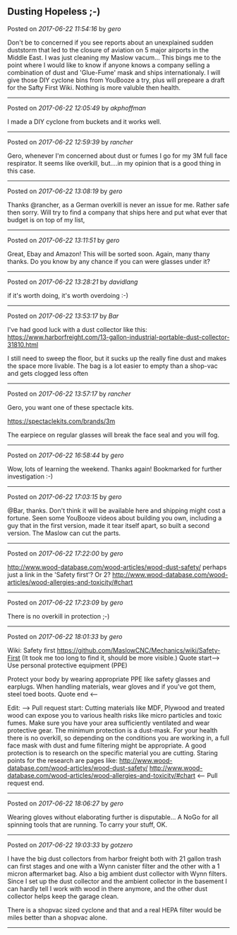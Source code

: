 ## Dusting Hopeless ;-)
Posted on *2017-06-22 11:54:16* by *gero*

Don't be to concerned if you see reports about an unexplained sudden duststorm that led to the closure of aviation on 5 major airports in the Middle East.
I was just cleaning my Maslow vacum...
This bings me to the point where I would like to know if anyone knows a company selling a combination of dust and 'Glue-Fume' mask and ships internationaly.
I will give those DIY cyclone bins from YouBooze a try, plus will prepeare a draft for the Safty First Wiki. Nothing is more valuble then health.

---

Posted on *2017-06-22 12:05:49* by *akphoffman*

I made a DIY cyclone from buckets and it works well.

---

Posted on *2017-06-22 12:59:39* by *rancher*

Gero, whenever I'm concerned about dust or fumes I go for my 3M full face respirator.  It seems like overkill, but....in my opinion that is a good thing in this case.

---

Posted on *2017-06-22 13:08:19* by *gero*

Thanks @rancher, as a German overkill is never an issue for me. Rather safe then sorry. Will try to find a company that ships here and put what ever that budget is on top of my list,

---

Posted on *2017-06-22 13:11:51* by *gero*

Great, Ebay and Amazon! This will be sorted soon. Again, many thany thanks. Do you know by any chance if you can were glasses under it?

---

Posted on *2017-06-22 13:28:21* by *davidlang*

if it's worth doing, it's worth overdoing :-)

---

Posted on *2017-06-22 13:53:17* by *Bar*

I've had good luck with a dust collector like this: https://www.harborfreight.com/13-gallon-industrial-portable-dust-collector-31810.html

I still need to sweep the floor, but it sucks up the really fine dust and makes the space more livable. The bag is a lot easier to empty than a shop-vac and gets clogged less often

---

Posted on *2017-06-22 13:57:17* by *rancher*

Gero, you want one of these spectacle kits.  

https://spectaclekits.com/brands/3m

  The earpiece on regular glasses will break the face seal and you will fog.

---

Posted on *2017-06-22 16:58:44* by *gero*

Wow, lots of learning the weekend. Thanks again! Bookmarked for further investigation :-)

---

Posted on *2017-06-22 17:03:15* by *gero*

@Bar, thanks. Don't think it will be available here and shipping might cost a fortune. Seen some YouBooze videos about building you own, including a guy that in the first version, made it tear itself apart, so built a second version. The Maslow can cut the parts.

---

Posted on *2017-06-22 17:22:00* by *gero*

http://www.wood-database.com/wood-articles/wood-dust-safety/ perhaps just a link in the 'Safety first'?
Or 2?
http://www.wood-database.com/wood-articles/wood-allergies-and-toxicity/#chart

---

Posted on *2017-06-22 17:23:09* by *gero*

There is no overkill in protection ;-)

---

Posted on *2017-06-22 18:01:33* by *gero*

Wiki: Safety first https://github.com/MaslowCNC/Mechanics/wiki/Safety-First (It took me too long to find it, should be more visible.)
Quote start-->
Use personal protective equipment (PPE)

Protect your body by wearing appropriate PPE like safety glasses and earplugs. When handling materials, wear gloves and if you've got them, steel toed boots.
Quote end <--

Edit:
--> Pull request start:
Cutting materials like MDF, Plywood and treated wood can expose you to various health risks like micro particles and toxic fumes.
Make sure you have your area sufficiently ventilated and wear protective gear. The minimum protection is a dust-mask. For your health there is no overkill, so depending on the conditions you are working in, a full face mask with dust and fume filtering might be appropriate.
A good protection is to research on the specific material you are cutting. Staring points for the research are pages like:
http://www.wood-database.com/wood-articles/wood-dust-safety/
http://www.wood-database.com/wood-articles/wood-allergies-and-toxicity/#chart
<-- Pull request end.

---

Posted on *2017-06-22 18:06:27* by *gero*

Wearing gloves without elaborating further is disputable... A NoGo for all spinning tools that are running. To carry your stuff, OK.

---

Posted on *2017-06-22 19:03:33* by *gotzero*

I have the big dust collectors from harbor freight both with 21 gallon trash can first stages and one with a Wynn canister filter and the other with a 1 micron aftermarket bag. Also a big ambient dust collector with Wynn filters. Since I set up the dust collector and the ambient collector in the basement I can hardly tell I work with wood in there anymore, and the other dust collector helps keep the garage clean. 

There is a shopvac sized cyclone and that and a real HEPA filter would be miles better than a shopvac alone.

---

